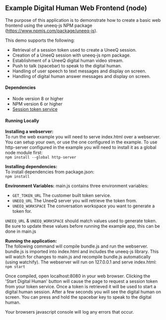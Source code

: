## Example Digital Human Web Frontend (node)
The purpose of this application is to demonstrate how to create a basic web frontend using the uneeq-js NPM package
(https://www.npmjs.com/package/uneeq-js).

This demo supports the following:
- Retrieval of a session token used to create a UneeQ session.
- Creation of a UneeQ session with uneeq-js npm package.
- Establishment of a UneeQ digital human video stream.
- Push to talk (spacebar) to speak to the digital human.
- Handling of user speech to text messages and display on screen.
- Handling of digital human answer messages and display on screen.

#### Dependencies
- Node version 8 or higher
- NPM version 6 or higher
- [Session token service](https://gitlab.com/uneeq-oss/examples/tree/master/token/node)

#### Running Locally

<b>Installing a webserver:</b>
<br/>
To run the web example you will need to serve index.html over a webserver. You can setup your own, or use the one 
configured in the example. To use http-server configured in the example you will need to install it as a global node
module first:<br/>
`npm install --global http-server`

<b>Installing dependencies:</b>
<br/>
To install dependencies from package.json:<br/>
`npm install` 

<b>Environment Variables:</b>
main.js contains three environment variables:
- `GET_TOKEN_URL` The customer built token service.
- `UNEEQ_URL` The UneeQ server you will retrieve the token from.
- `UNEEQ_WORKSPACE` The conversation workspace you want to generate a token for.

`UNEEQ_URL` & `UNEEQ_WORKSPACE` should match values used to generate token. Be sure to update these values before
running the example app, this can be done in main.js

<b>Running the application:</b>
<br/>
The following command will compile bundle.js and run the webserver. bundle.js is imported into index.html and includes the uneeq-js library. This will
watch for changes to main.js and recompile bundle.js automatically (using watchify). The webserver will run on 127.0.0.1
and serve index.html:<br/>
`npm start`

Once compiled, open localhost:8080 in your web browser. Clicking the 'Start Digital Human' button will cause the page to
request a session token from your token service. Once a token is retrieved it will be used to start a digital human
session. After a few seconds you will see the digital human on screen. You can press and hold the spacebar key to speak
to the digital human.

Your browsers javascript console will log any errors that occur.
